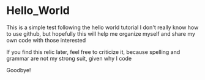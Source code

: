 # Hello_World

This is a simple test following the hello world tutorial
I don't really know how to use github, but hopefully this will 
help me organize myself and share my own code with those interested

If you find this relic later, feel free to criticize it, because
spelling and grammar are not my strong suit, given why I code

Goodbye!

